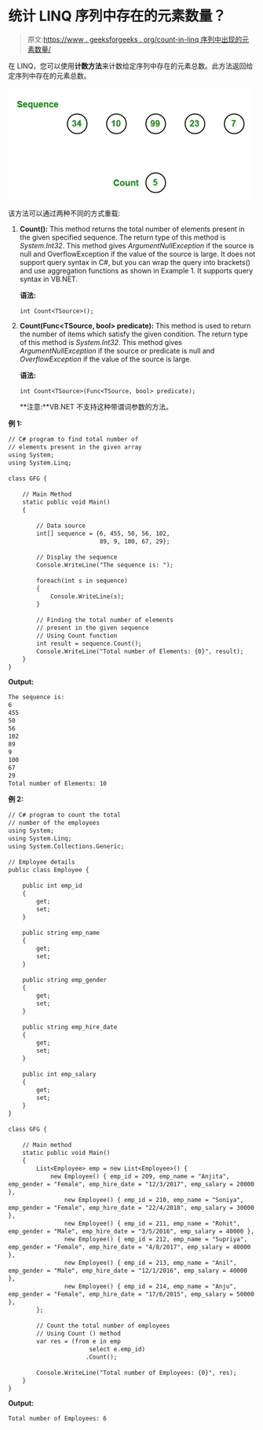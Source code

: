 # 统计 LINQ 序列中存在的元素数量？

> 原文:[https://www . geeksforgeeks . org/count-in-linq 序列中出现的元素数量/](https://www.geeksforgeeks.org/count-the-number-of-element-present-in-the-sequence-in-linq/)

在 LINQ，您可以使用**计数方法**来计数给定序列中存在的元素总数。此方法返回给定序列中存在的元素总数。

![](img/3dd02287ba7dfc2000ceb9fc24e157ae.png)

该方法可以通过两种不同的方式重载:

1.  **Count<TSource>():** This method returns the total number of elements present in the given specified sequence. The return type of this method is *System.Int32*. This method gives *ArgumentNullException* if the source is null and OverflowException if the value of the source is large. It does not support query syntax in C#, but you can wrap the query into brackets() and use aggregation functions as shown in Example 1\. It supports query syntax in VB.NET.

    **语法:**

    ```
    int Count<TSource>();
    ```

2.  **Count<TSource>(Func<TSource, bool> predicate):** This method is used to return the number of items which satisfy the given condition. The return type of this method is *System.Int32*. This method gives *ArgumentNullException* if the source or predicate is null and *OverflowException* if the value of the source is large.

    **语法:**

    ```
    int Count<TSource>(Func<TSource, bool> predicate);
    ```

    **注意:**VB.NET 不支持这种带谓词参数的方法。

**例 1:**

```
// C# program to find total number of
// elements present in the given array
using System;
using System.Linq;

class GFG {

    // Main Method
    static public void Main()
    {

        // Data source
        int[] sequence = {6, 455, 50, 56, 102,
                          89, 9, 100, 67, 29};

        // Display the sequence
        Console.WriteLine("The sequence is: ");

        foreach(int s in sequence)
        {
            Console.WriteLine(s);
        }

        // Finding the total number of elements
        // present in the given sequence
        // Using Count function
        int result = sequence.Count();
        Console.WriteLine("Total number of Elements: {0}", result);
    }
}
```

**Output:**

```
The sequence is: 
6
455
50
56
102
89
9
100
67
29
Total number of Elements: 10

```

**例 2:**

```
// C# program to count the total
// number of the employees
using System;
using System.Linq;
using System.Collections.Generic;

// Employee details
public class Employee {

    public int emp_id
    {
        get;
        set;
    }

    public string emp_name
    {
        get;
        set;
    }

    public string emp_gender
    {
        get;
        set;
    }

    public string emp_hire_date
    {
        get;
        set;
    }

    public int emp_salary
    {
        get;
        set;
    }
}

class GFG {

    // Main method
    static public void Main()
    {
        List<Employee> emp = new List<Employee>() {
            new Employee() { emp_id = 209, emp_name = "Anjita", emp_gender = "Female", emp_hire_date = "12/3/2017", emp_salary = 20000 },
                new Employee() { emp_id = 210, emp_name = "Soniya", emp_gender = "Female", emp_hire_date = "22/4/2018", emp_salary = 30000 },
                new Employee() { emp_id = 211, emp_name = "Rohit", emp_gender = "Male", emp_hire_date = "3/5/2016", emp_salary = 40000 },
                new Employee() { emp_id = 212, emp_name = "Supriya", emp_gender = "Female", emp_hire_date = "4/8/2017", emp_salary = 40000 },
                new Employee() { emp_id = 213, emp_name = "Anil", emp_gender = "Male", emp_hire_date = "12/1/2016", emp_salary = 40000 },
                new Employee() { emp_id = 214, emp_name = "Anju", emp_gender = "Female", emp_hire_date = "17/6/2015", emp_salary = 50000 },
        };

        // Count the total number of employees
        // Using Count () method
        var res = (from e in emp
                       select e.emp_id)
                      .Count();

        Console.WriteLine("Total number of Employees: {0}", res);
    }
}
```

**Output:**

```
Total number of Employees: 6

```